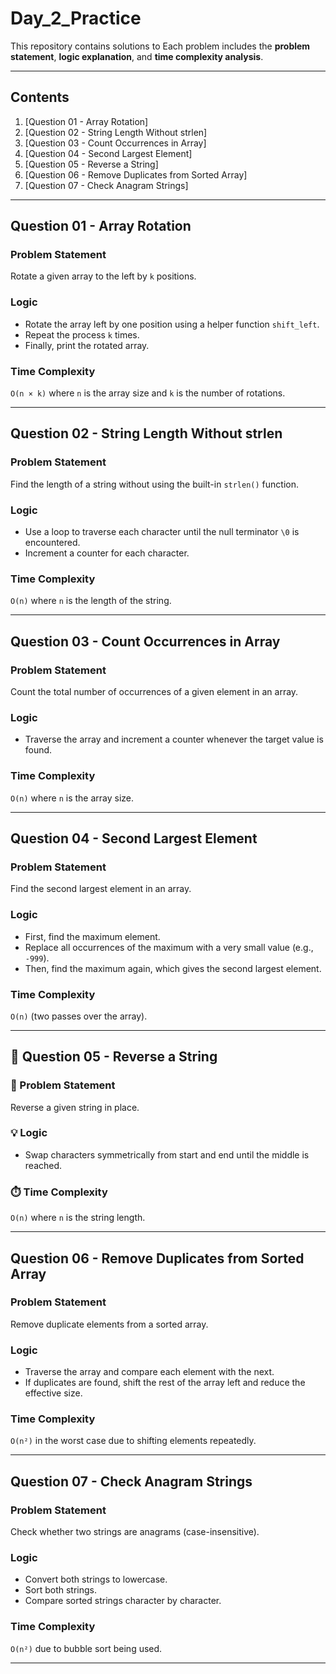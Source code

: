 # Day_2_Practice

This repository contains solutions to 
Each problem includes the **problem statement**, **logic explanation**, and **time complexity analysis**.

---

## Contents

1. [Question 01 - Array Rotation]
2. [Question 02 - String Length Without strlen]
3. [Question 03 - Count Occurrences in Array]
4. [Question 04 - Second Largest Element]
5. [Question 05 - Reverse a String]
6. [Question 06 - Remove Duplicates from Sorted Array]
7. [Question 07 - Check Anagram Strings]

---

## Question 01 - Array Rotation

### Problem Statement  
Rotate a given array to the left by `k` positions.

### Logic  
- Rotate the array left by one position using a helper function `shift_left`.
- Repeat the process `k` times.
- Finally, print the rotated array.

### Time Complexity  
`O(n × k)` where `n` is the array size and `k` is the number of rotations.

---

## Question 02 - String Length Without strlen

### Problem Statement  
Find the length of a string without using the built-in `strlen()` function.

### Logic  
- Use a loop to traverse each character until the null terminator `\0` is encountered.
- Increment a counter for each character.

###  Time Complexity  
`O(n)` where `n` is the length of the string.

---

## Question 03 - Count Occurrences in Array

### Problem Statement  
Count the total number of occurrences of a given element in an array.

### Logic  
- Traverse the array and increment a counter whenever the target value is found.

### Time Complexity  
`O(n)` where `n` is the array size.

---

## Question 04 - Second Largest Element

###  Problem Statement  
Find the second largest element in an array.

###  Logic  
- First, find the maximum element.
- Replace all occurrences of the maximum with a very small value (e.g., `-999`).
- Then, find the maximum again, which gives the second largest element.

###  Time Complexity  
`O(n)` (two passes over the array).

---

## 🔄 Question 05 - Reverse a String

### 📝 Problem Statement  
Reverse a given string in place.

### 💡 Logic  
- Swap characters symmetrically from start and end until the middle is reached.

### ⏱️ Time Complexity  
`O(n)` where `n` is the string length.

---

##  Question 06 - Remove Duplicates from Sorted Array

###  Problem Statement  
Remove duplicate elements from a sorted array.

###  Logic  
- Traverse the array and compare each element with the next.
- If duplicates are found, shift the rest of the array left and reduce the effective size.

### Time Complexity  
`O(n²)` in the worst case due to shifting elements repeatedly.

---

##  Question 07 - Check Anagram Strings

###  Problem Statement  
Check whether two strings are anagrams (case-insensitive).

###  Logic  
- Convert both strings to lowercase.
- Sort both strings.
- Compare sorted strings character by character.

###  Time Complexity  
`O(n²)` due to bubble sort being used.

---


